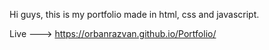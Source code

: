 Hi guys, this is my portfolio made in html, css and javascript.

Live ---> https://orbanrazvan.github.io/Portfolio/
